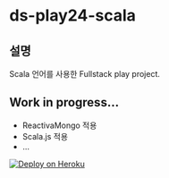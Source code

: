 # ds-play24-scala

## 설명
Scala 언어를 사용한 Fullstack play project.

## Work in progress...
* ReactivaMongo 적용
* Scala.js 적용
* ...

[![Deploy on Heroku](https://www.herokucdn.com/deploy/button.png)](https://heroku.com/deploy)